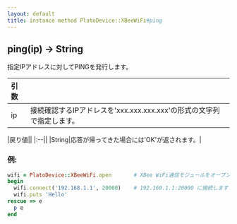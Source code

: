 ```yaml
---
layout: default
title: instance method PlatoDevice::XBeeWiFi#ping
---
```


## ping(ip) -> String

指定IPアドレスに対してPINGを発行します。  

|引数||
|:--|:--|
|ip|接続確認するIPアドレスを'xxx.xxx.xxx.xxx'の形式の文字列で指定します。|

|戻り値||
|:--||
|String|応答が帰ってきた場合には'OK'が返されます。|

### 例:
```Ruby
wifi = PlatoDevice::XBeeWiFi.open       # XBee WiFi通信モジュールをオープンします
begin
  wifi.connect('192.168.1.1', 20000)    # 192.168.1.1:20000 に接続します
  wifi.puts 'Hello'
rescue => e
  p e
end
```
